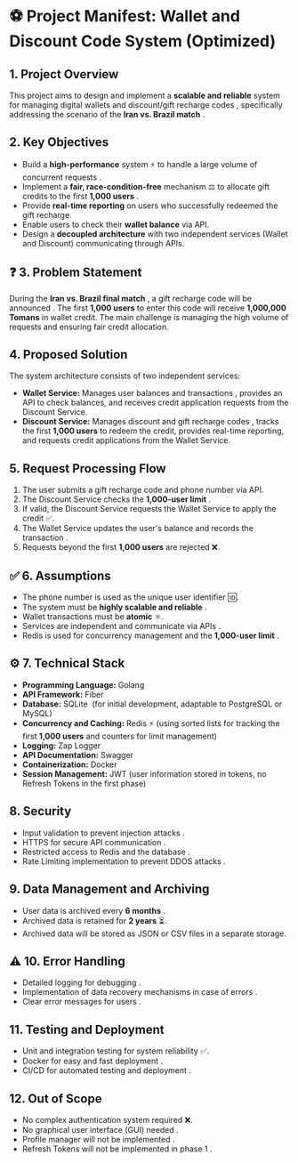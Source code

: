# ⚽ Project Manifest: Wallet and Discount Code System (Optimized) 

##  1. Project Overview

This project aims to design and implement a **scalable and reliable** system for managing digital wallets  and discount/gift recharge codes , specifically addressing the scenario of the **Iran vs. Brazil match** .

##  2. Key Objectives

* Build a **high-performance** system ⚡ to handle a large volume of concurrent requests .
* Implement a **fair, race-condition-free** mechanism ⚖️ to allocate gift credits to the first **1,000 users** .
* Provide **real-time reporting** on users who successfully redeemed the gift recharge.
* Enable users to check their **wallet balance** via API.
* Design a **decoupled architecture** with two independent services (Wallet and Discount) communicating through APIs.

## ❓ 3. Problem Statement

During the **Iran vs. Brazil final match** ️, a gift recharge code will be announced . The first **1,000 users** to enter this code will receive **1,000,000 Tomans** in wallet credit. The main challenge is managing the high volume of requests and ensuring fair credit allocation.

##  4. Proposed Solution

The system architecture consists of two independent services:

* **Wallet Service:** Manages user balances  and transactions , provides an API to check balances, and receives credit application requests from the Discount Service.
* **Discount Service:** Manages discount and gift recharge codes ️, tracks the first **1,000 users** to redeem the credit, provides real-time reporting, and requests credit applications from the Wallet Service.

##  5. Request Processing Flow

1.  The user submits a gift recharge code and phone number  via API.
2.  The Discount Service checks the **1,000-user limit** .
3.  If valid, the Discount Service requests the Wallet Service to apply the credit ✅.
4.  The Wallet Service updates the user's balance and records the transaction .
5.  Requests beyond the first **1,000 users** are rejected ❌.

## ✅ 6. Assumptions

* The phone number is used as the unique user identifier 🆔.
* The system must be **highly scalable and reliable** ️.
* Wallet transactions must be **atomic** ⚛️.
* Services are independent and communicate via APIs .
* Redis is used for concurrency management and the **1,000-user limit** .

## ⚙️ 7. Technical Stack

* **Programming Language:** Golang 
* **API Framework:** Fiber 
* **Database:** SQLite ️ (for initial development, adaptable to PostgreSQL or MySQL)
* **Concurrency and Caching:** Redis ⚡ (using sorted lists for tracking the first **1,000 users** and counters for limit management)
* **Logging:** Zap Logger 
* **API Documentation:** Swagger 
* **Containerization:** Docker 
* **Session Management:** JWT  (user information stored in tokens, no Refresh Tokens in the first phase)

##  8. Security

* Input validation to prevent injection attacks .
* HTTPS for secure API communication .
* Restricted access to Redis and the database ️.
* Rate Limiting implementation to prevent DDOS attacks .

##  9. Data Management and Archiving

* User data is archived every **6 months** ️.
* Archived data is retained for **2 years** ⏳.
* Archived data will be stored as JSON or CSV files  in a separate storage.

## ⚠️ 10. Error Handling

* Detailed logging for debugging .
* Implementation of data recovery mechanisms in case of errors .
* Clear error messages for users .

##  11. Testing and Deployment

* Unit and integration testing for system reliability ✅.
* Docker for easy and fast deployment .
* CI/CD for automated testing and deployment .

##  12. Out of Scope

* No complex authentication system required ❌.
* No graphical user interface (GUI) needed ️.
* Profile manager will not be implemented .
* Refresh Tokens will not be implemented in phase 1 .